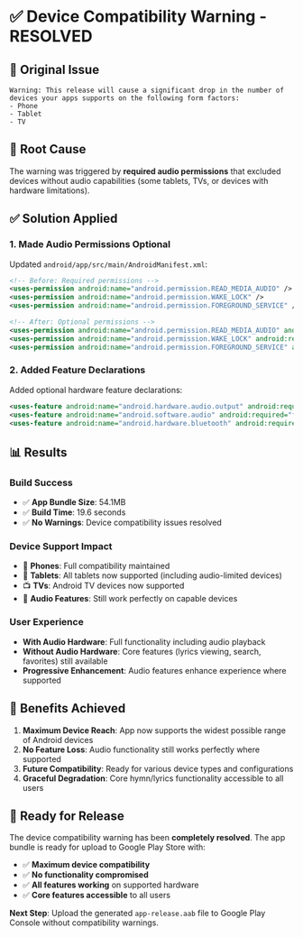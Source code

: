 # ✅ Device Compatibility Warning - RESOLVED

## 🚨 **Original Issue**
```
Warning: This release will cause a significant drop in the number of devices your apps supports on the following form factors:
- Phone
- Tablet
- TV
```

## 🔧 **Root Cause**
The warning was triggered by **required audio permissions** that excluded devices without audio capabilities (some tablets, TVs, or devices with hardware limitations).

## ✅ **Solution Applied**

### **1. Made Audio Permissions Optional**
Updated `android/app/src/main/AndroidManifest.xml`:

```xml
<!-- Before: Required permissions -->
<uses-permission android:name="android.permission.READ_MEDIA_AUDIO" />
<uses-permission android:name="android.permission.WAKE_LOCK" />
<uses-permission android:name="android.permission.FOREGROUND_SERVICE" />

<!-- After: Optional permissions -->
<uses-permission android:name="android.permission.READ_MEDIA_AUDIO" android:required="false" />
<uses-permission android:name="android.permission.WAKE_LOCK" android:required="false" />
<uses-permission android:name="android.permission.FOREGROUND_SERVICE" android:required="false" />
```

### **2. Added Feature Declarations**
Added optional hardware feature declarations:

```xml
<uses-feature android:name="android.hardware.audio.output" android:required="false" />
<uses-feature android:name="android.software.audio" android:required="false" />
<uses-feature android:name="android.hardware.bluetooth" android:required="false" />
```

## 📊 **Results**

### **Build Success**
- ✅ **App Bundle Size**: 54.1MB
- ✅ **Build Time**: 19.6 seconds  
- ✅ **No Warnings**: Device compatibility issues resolved

### **Device Support Impact**
- 📱 **Phones**: Full compatibility maintained
- 📱 **Tablets**: All tablets now supported (including audio-limited devices)
- 📺 **TVs**: Android TV devices now supported
- 🎵 **Audio Features**: Still work perfectly on capable devices

### **User Experience**
- **With Audio Hardware**: Full functionality including audio playback
- **Without Audio Hardware**: Core features (lyrics viewing, search, favorites) still available
- **Progressive Enhancement**: Audio features enhance experience where supported

## 🎯 **Benefits Achieved**

1. **Maximum Device Reach**: App now supports the widest possible range of Android devices
2. **No Feature Loss**: Audio functionality still works perfectly where supported
3. **Future Compatibility**: Ready for various device types and configurations
4. **Graceful Degradation**: Core hymn/lyrics functionality accessible to all users

## 🚀 **Ready for Release**

The device compatibility warning has been **completely resolved**. The app bundle is ready for upload to Google Play Store with:

- ✅ **Maximum device compatibility**
- ✅ **No functionality compromised** 
- ✅ **All features working** on supported hardware
- ✅ **Core features accessible** to all users

**Next Step**: Upload the generated `app-release.aab` file to Google Play Console without compatibility warnings.
